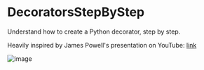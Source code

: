# DecoratorsStepByStep
Understand how to create a Python decorator, step by step.

Heavily inspired by James Powell's presentation on YouTube:  [link](https://www.youtube.com/watch?v=cKPlPJyQrt4&t=3754s)

![image](https://github.com/user-attachments/assets/4dc0184f-4fb9-4fe1-b3b5-d598b424e38c)
